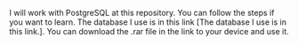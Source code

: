 I will work with PostgreSQL at this repository. You can follow the steps if you want to learn. The database I use is in this link [The database I use is in this link.]. You can download the .rar file in the link to your device and use it.
